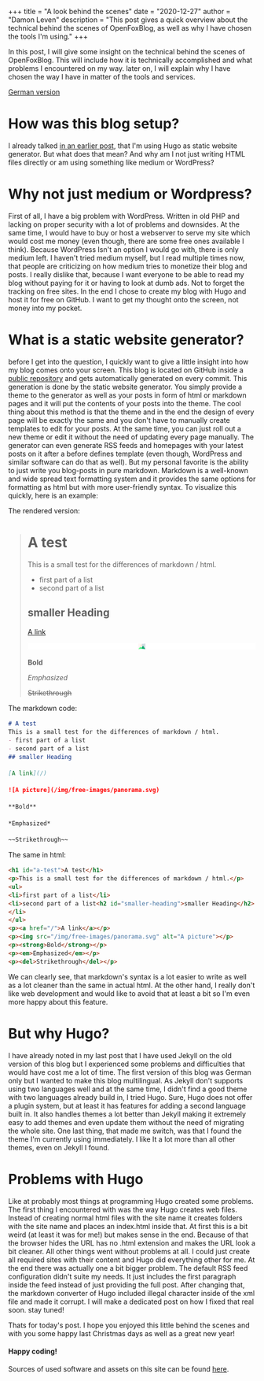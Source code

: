 +++
title = "A look behind the scenes"
date = "2020-12-27"
author = "Damon Leven"
description = "This post gives a quick overview about the technical behind the scenes of OpenFoxBlog, as well as why I have chosen the tools I'm using."
+++

In this post, I will give some insight on the technical behind the scenes of OpenFoxBlog. This will include how it is technically accomplished and what problems I encountered on my way. later on, I will explain why I have chosen the way I have in matter of the tools and services.

[German version](/de/2020/ein-blick-hinter-die-kulissen/)

# How was this blog setup?
I already talked [in an earlier post](/2020/introduction/#how-did-this-blog-come-about), that I'm using Hugo as static website generator. But what does that mean? And why am I not just writing HTML files directly or am using something like medium or WordPress?

# Why not just medium or Wordpress?
First of all, I have a big problem with WordPress. Written in old PHP and lacking on proper security with a lot of problems and downsides. At the same time, I would have to buy or host a webserver to serve my site which would cost me money (even though, there are some free ones available I think). Because WordPress Isn't an option I would go with, there is only medium left. I haven't tried medium myself, but I read multiple times now, that people are criticizing on how medium tries to monetize their blog and posts. I really dislike that, because I want everyone to be able to read my blog without paying for it or having to look at dumb ads. Not to forget the tracking on free sites. In the end I chose to create my blog with Hugo and host it for free on GitHub. I want to get my thought onto the screen, not money into my pocket.

# What is a static website generator? 
before I get into the question, I quickly want to give a little insight into how my blog comes onto your screen. This blog is located on GitHub inside a [public repository](https://github.com/MCWertGaming/mcwertgaming.github.io) and gets automatically generated on every commit. This generation is done by the static website generator. You simply provide a theme to the generator as well as your posts in form of html or markdown pages and it will put the contents of your posts into the theme. The cool thing about this method is that the theme and in the end the design of every page will be exactly the same and you don't have to manually create templates to edit for your posts. At the same time, you can just roll out a new theme or edit it without the need of updating every page manually. The generator can even generate RSS feeds and homepages with your latest posts on it after a before defines template (even though, WordPress and similar software can do that as well).
But my personal favorite is the ability to just write you blog-posts in pure markdown. Markdown is a well-known and wide spread text formatting system and it provides the same options for formatting as html but with more user-friendly syntax. To visualize this quickly, here is an example: 

The rendered version:

> # A test
> This is a small test for the differences of markdown / html.
> - first part of a list
> - second part of a list
> ## smaller Heading
> 
> [A link](/)
> 
> ![A picture](/img/free-images/panorama.svg)
>
> **Bold**
>
> *Emphasized*
>
> ~~Strikethrough~~

The markdown code:

```markdown
# A test
This is a small test for the differences of markdown / html.
- first part of a list
- second part of a list
## smaller Heading

[A link](/)

![A picture](/img/free-images/panorama.svg)

**Bold**

*Emphasized*

~~Strikethrough~~
```

The same in html:

```html
<h1 id="a-test">A test</h1>
<p>This is a small test for the differences of markdown / html.</p>
<ul>
<li>first part of a list</li>
<li>second part of a list<h2 id="smaller-heading">smaller Heading</h2>
</li>
</ul>
<p><a href="/">A link</a></p>
<p><img src="/img/free-images/panorama.svg" alt="A picture"></p>
<p><strong>Bold</strong></p>
<p><em>Emphasized</em></p>
<p><del>Strikethrough</del></p>
```

We can clearly see, that markdown's syntax is a lot easier to write as well as a lot cleaner than the same in actual html. At the other hand, I really don't like web development and would like to avoid that at least a bit so I'm even more happy about this feature.

# But why Hugo?
I have already noted in my last post that I have used Jekyll on the old version of this blog but I experienced some problems and difficulties that would have cost me a lot of time. The first version of this blog was German only but I wanted to make this blog multilingual. As Jekyll don't supports using two languages well and at the same time, I didn't find a good theme with two languages already build in, I tried Hugo. Sure, Hugo does not offer a plugin system, but at least it has features for adding a second language built in. It also handles themes a lot better than Jekyll making it extremely easy to add themes and even update them without the need of migrating the whole site. One last thing, that made me switch, was that I found the theme I'm currently using immediately. I like It a lot more than all other themes, even on Jekyll I found.

# Problems with Hugo
Like at probably most things at programming Hugo created some problems. The first thing I encountered with was the way Hugo creates web files. Instead of creating normal html files with the site name it creates folders with the site name and places an index.html inside that. At first this is a bit weird (at least it was for me!) but makes sense in the end. Because of that the browser hides the URL has no .html extension and makes the URL look a bit cleaner.
All other things went without problems at all. I could just create all required sites with their content and Hugo did everything other for me.
At the end there was actually one a bit bigger problem. The default RSS feed configuration didn't suite my needs. It just includes the first paragraph inside the feed instead of just providing the full post. After changing that, the markdown converter of Hugo included illegal character inside of the xml file and made it corrupt. I will make a dedicated post on how I fixed that real soon. stay tuned!

Thats for today's post. I hope you enjoyed this little behind the scenes and with you some happy last Christmas days as well as a great new year!

#### Happy coding!

Sources of used software and assets on this site can be found [here](/about/#software-used-on-this-site).
